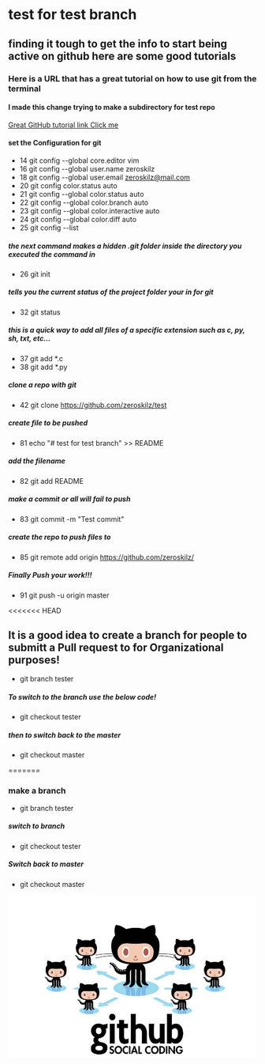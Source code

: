 # test for test branch
## finding it tough to get the info to start being active on github here are some good tutorials 
### Here is a URL that has a great tutorial on how to use git from the terminal
#### I made this change trying to make a subdirectory for test repo

[Great GitHub tutorial link Click me](https://git-scm.com/book/en/v2/Git-Basics-Recording-Changes-to-the-Repository)

   
#### set the Configuration for git 
   * 14  git config --global core.editor vim
   * 16  git config --global user.name zeroskilz 
   * 18  git config --global user.email zeroskilz@mail.com 
   * 20  git config color.status auto
   * 21  git config --global color.status auto
   * 22  git config --global color.branch auto
   * 23  git config --global color.interactive auto
   * 24  git config --global color.diff auto
   * 25  git config --list
   
##### the next command makes a hidden .git folder inside the directory you executed the command in 
   * 26  git init
   
##### tells you the current status of the project folder your in for git
   * 32  git status

##### this is a quick way to add all files of a specific extension such as c, py, sh, txt, etc...
   * 37  git add *.c
   * 38  git add *.py

##### clone a repo with git 
   * 42  git clone https://github.com/zeroskilz/test

##### create file to be pushed  
   * 81  echo "# test for test branch" >> README
##### add the filename
   * 82  git add README
##### make a commit or all will fail to push
   * 83  git commit -m "Test  commit"

##### create the repo to push files to 
   * 85  git remote add origin https://github.com/zeroskilz/

##### Finally Push your work!!! 
   * 91  git push -u origin master

<<<<<<< HEAD

## It is a good idea to create a branch for people to submitt a Pull request to for Organizational purposes!
   * git branch tester
##### To switch to the branch use the below code!
   * git checkout tester
##### then to switch back to the master
   * git checkout master


=======
### make a branch 
   * git branch tester
##### switch to branch 
   * git checkout tester

##### Switch back to master
   * git checkout master


![Github Logo](https://github.com/zeroskilz/test/blob/master/images.duckduckgo.com.jpeg "Social Coding")

<!-- finito -->

